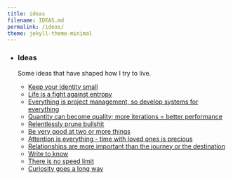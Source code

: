 ```yaml
---
title: ideas
filename: IDEAS.md
permalink: /ideas/
theme: jekyll-theme-minimal
---
```

* ### Ideas

    Some ideas that have shaped how I try to live.

    * [Keep your identity small](http://www.paulgraham.com/identity.html)
    * [Life is a fight against entropy](https://mzhao8.substack.com/p/life-is-a-fight-against-entropy)
    * [Everything is project management, so develop systems for everything](https://mzhao8.substack.com/p/life-is-project-management)
    * [Quantity can become quality; more iterations = better performance](https://www.nytimes.com/1996/02/12/us/in-kasparov-vs-computer-the-chess-scorecard-is-1-1.html)
    * [Relentlessly prune bullshit](http://www.paulgraham.com/vb.html)
    * [Be very good at two or more things](https://dilbertblog.typepad.com/the_dilbert_blog/2007/07/career-advice.html)
    * [Attention is everything - time with loved ones is precious](https://waitbutwhy.com/2015/12/the-tail-end.html) 
    * [Relationships are more important than the journey or the destination](https://scontent-ort2-1.xx.fbcdn.net/v/t1.0-9/fr/cp0/e15/q65/117107463_120314376435415_2716123391188712222_o.jpg?_nc_cat=102&ccb=2&_nc_sid=8024bb&efg=eyJpIjoidCJ9&_nc_ohc=3CVfiFg-iysAX8bqY5G&_nc_ht=scontent-ort2-1.xx&tp=14&oh=2f328282bf26a5b4cdc0d8029599b4ba&oe=600D5D4A)
    * [Write to know](https://www.goodreads.com/quotes/185224-which-is-why-i-am-writing-this-book-to-think)
    * [There is no speed limit](https://sive.rs/kimo)
    * [Curiosity goes a long way](https://fs.blog/2013/11/richard-feynman-curiosity/)
    

